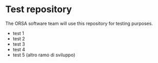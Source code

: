 # Test repository

The ORSA software team will use this repository for testing purposes.

* test 1
* test 2
* test 3
* test 4
* test 5 (altro ramo di sviluppo)


